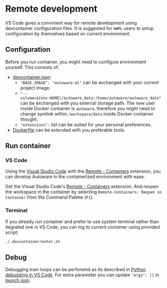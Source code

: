 # Remote development

VS Code gives a convinient way for remote development using devcontainer configuration files. It is suggested for `AWML` users to setup configuration by themselves based on current environment.

## Configuration

Before you run container, you might need to configure environment yourself. This consists of:

* [devcontainer.json](../../.devcontainer/devcontainer.json):
  - `"BASE_IMAGE": "autoware-ml"` can be exchanged with your current project image.
  - `"--volume=${env:HOME}/autoware_data:/home/autoware/autoware_data"` can be exchanged with you external storage path. The new user inside Docker container is `autoware`, therefore you might need to change symlink within `/workspace/data` inside Docker container thought.
  - `"extensions":` list can be suited for your personal preferences.
* [Dockerfile](../../Dockerfile) can be extended with you preferable tools.

## Run container

### VS Code

Using the [Visual Studio Code](https://code.visualstudio.com/) with the [Remote - Containers](https://marketplace.visualstudio.com/items?itemName=ms-vscode-remote.remote-containers) extension, you can develop Autoware in the containerized environment with ease.

Get the Visual Studio Code's [Remote - Containers](https://marketplace.visualstudio.com/items?itemName=ms-vscode-remote.remote-containers) extension.
And reopen the workspace in the container by selecting `Remote-Containers: Reopen in Container` from the Command Palette (`F1`).

### Terminal

If you already run container and prefer to use system terminal rather than itegrated one in VS Code, you can log to current container using provided script:

```sh
./.devcontainer/enter.sh
```

## Debug

Debugging train loops can be perforemd as its described in [Python debugging in VS Code](https://code.visualstudio.com/docs/python/debugging).
For extra parameter you can update `"args": []` in [launch.json](../../.vscode/launch.json).
